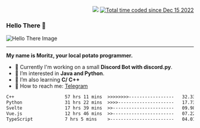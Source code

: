 <div align="right">
  <img src="https://visitor-badge.laobi.icu/badge?page_id=RealPotatoe.RealPotatoe">
  <a href="https://wakatime.com/@055ad605-78d0-4854-8a93-af21ba54a49f">
    <img src="https://wakatime.com/badge/user/055ad605-78d0-4854-8a93-af21ba54a49f.svg" alt="Total time coded since Dec 15 2022" />
  </a>
</div>

### Hello There 👋

![Hello There Image](https://media.giphy.com/media/xTiIzJSKB4l7xTouE8/giphy.gif)

***

**My name is Moritz, your local potato programmer.**

* 💫 Currently I'm working on a small **Discord Bot with discord.py**.
* 🧠 I’m interested in **Java and Python**.
* 📖 I’m also learning **C/ C++**
* 💬 How to reach me: <a href="https://t.me/ThePotatoe">Telegram</a>

<!--START_SECTION:waka-->

```txt
C++                   57 hrs 11 mins  >>>>>>>>-----------------   32.33 %
Python                31 hrs 22 mins  >>>>---------------------   17.73 %
Svelte                17 hrs 39 mins  >>-----------------------   09.98 %
Vue.js                12 hrs 46 mins  >>-----------------------   07.22 %
TypeScript            7 hrs 5 mins    >------------------------   04.01 %
```

<!--END_SECTION:waka-->
